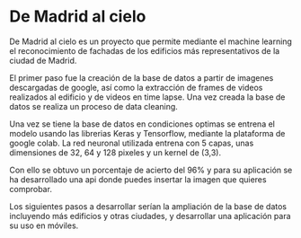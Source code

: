 # De Madrid al cielo

De Madrid al cielo es un proyecto que permite mediante el machine learning el reconocimiento de fachadas de los edificios más representativos de la ciudad de Madrid.

El primer paso fue la creación de la base de datos a partir de imagenes descargadas de google, así como la extracción de frames de videos realizados al edificio y de videos en time lapse. Una vez creada la base de datos se realiza un proceso de data cleaning.

Una vez se tiene la base de datos en condiciones optimas se entrena el modelo usando las librerias Keras y Tensorflow, mediante la plataforma de google colab. La red neuronal utilizada entrena con 5 capas, unas dimensiones de 32, 64 y 128 pixeles y un kernel de (3,3).

Con ello se obtuvo un porcentaje de acierto del 96% y para su aplicación se ha desarrollado una api donde puedes insertar la imagen que quieres comprobar.

Los siguientes pasos a desarrollar serían la ampliación de la base de datos incluyendo más edificios y otras ciudades, y desarrollar una aplicación para su uso en móviles.
